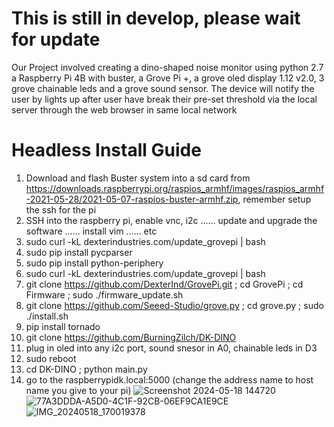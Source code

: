 # This is still in develop, please wait for update
Our Project involved creating a dino-shaped noise monitor using python 2.7 a Raspberry Pi 4B with buster, a Grove Pi +, a grove oled display 1.12 v2.0, 3 grove chainable leds and a grove sound sensor. The device will notify the user by lights up after user have break their pre-set threshold via the local server through the web browser in same local network
# Headless Install Guide
1. Download and flash Buster system into a sd card from https://downloads.raspberrypi.org/raspios_armhf/images/raspios_armhf-2021-05-28/2021-05-07-raspios-buster-armhf.zip, remember setup the ssh for the pi
2. SSH into the raspberry pi, enable vnc, i2c ...... update and upgrade the software ...... install vim ...... etc
3. sudo curl -kL dexterindustries.com/update_grovepi | bash
4. sudo pip install pycparser
5. sudo pip install python-periphery 
6. sudo curl -kL dexterindustries.com/update_grovepi | bash
7. git clone https://github.com/DexterInd/GrovePi.git ; cd GrovePi ; cd Firmware ; sudo ./firmware_update.sh
8. git clone https://github.com/Seeed-Studio/grove.py ; cd grove.py ; sudo ./install.sh
9. pip install tornado
10. git clone https://github.com/BurningZilch/DK-DINO
11. plug in oled into any i2c port, sound snesor in A0, chainable leds in D3
12. sudo reboot
13. cd DK-DINO ; python main.py
14. go to the raspberrypidk.local:5000 (change the address name to host name you give to your pi)
![Screenshot 2024-05-18 144720](https://github.com/BurningZilch/DK-DINO/assets/55424397/9e184c40-e9a8-4270-bd81-55101db472bb)
![77A3DDDA-A5D0-4C1F-92CB-06EF9CA1E9CE](https://github.com/BurningZilch/DK-DINO/assets/55424397/2a92a36d-1388-4a4e-a0dd-d0c7f9b6267a)
![IMG_20240518_170019378](https://github.com/BurningZilch/DK-DINO/assets/55424397/d2fad827-cdc7-43c4-ae99-1ab6d0f69d37)

